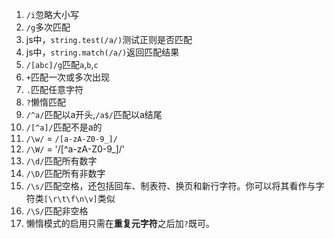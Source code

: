 1. `/i`忽略大小写
2. `/g`多次匹配
3. js中，`string.test(/a/)`测试正则是否匹配
4. js中，`string.match(/a/)`返回匹配结果
5. `/[abc]/g`匹配`a`,`b`,`c`
6. `+`匹配一次或多次出现
7. `.`匹配任意字符
8. `?`懒惰匹配
9. `/^a/`匹配以a开头,`/a$/`匹配以a结尾
10. `/[^a]/`匹配不是a的
11. `/\w/` = `/[a-zA-Z0-9_]/`
12. `/\W/` = '/[^a-zA-Z0-9_]/'
13. `/\d/`匹配所有数字
14. `/\D/`匹配所有非数字
15. `/\s/`匹配空格，还包括回车、制表符、换页和新行字符。你可以将其看作与字符类`[\r\t\f\n\v]`类似
16. `/\S/`匹配非空格
17. 懒惰模式的启用只需在**重复元字符**之后加`?`既可。